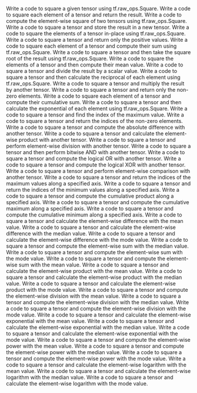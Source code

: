 Write a code to square a given tensor using tf.raw_ops.Square.
Write a code to square each element of a tensor and return the result.
Write a code to compute the element-wise square of two tensors using tf.raw_ops.Square.
Write a code to square a tensor and store the result in a new tensor.
Write a code to square the elements of a tensor in-place using tf.raw_ops.Square.
Write a code to square a tensor and return only the positive values.
Write a code to square each element of a tensor and compute their sum using tf.raw_ops.Square.
Write a code to square a tensor and then take the square root of the result using tf.raw_ops.Square.
Write a code to square the elements of a tensor and then compute their mean value.
Write a code to square a tensor and divide the result by a scalar value.
Write a code to square a tensor and then calculate the reciprocal of each element using tf.raw_ops.Square.
Write a code to square a tensor and multiply the result by another tensor.
Write a code to square a tensor and return only the non-zero elements.
Write a code to square each element of a tensor and compute their cumulative sum.
Write a code to square a tensor and then calculate the exponential of each element using tf.raw_ops.Square.
Write a code to square a tensor and find the index of the maximum value.
Write a code to square a tensor and return the indices of the non-zero elements.
Write a code to square a tensor and compute the absolute difference with another tensor.
Write a code to square a tensor and calculate the element-wise product with another tensor.
Write a code to square a tensor and perform element-wise division with another tensor.
Write a code to square a tensor and then perform bitwise AND with another tensor.
Write a code to square a tensor and compute the logical OR with another tensor.
Write a code to square a tensor and compute the logical XOR with another tensor.
Write a code to square a tensor and perform element-wise comparison with another tensor.
Write a code to square a tensor and return the indices of the maximum values along a specified axis.
Write a code to square a tensor and return the indices of the minimum values along a specified axis.
Write a code to square a tensor and compute the cumulative product along a specified axis.
Write a code to square a tensor and compute the cumulative maximum along a specified axis.
Write a code to square a tensor and compute the cumulative minimum along a specified axis.
Write a code to square a tensor and calculate the element-wise difference with the mean value.
Write a code to square a tensor and calculate the element-wise difference with the median value.
Write a code to square a tensor and calculate the element-wise difference with the mode value.
Write a code to square a tensor and compute the element-wise sum with the median value.
Write a code to square a tensor and compute the element-wise sum with the mode value.
Write a code to square a tensor and compute the element-wise sum with the mean value.
Write a code to square a tensor and calculate the element-wise product with the mean value.
Write a code to square a tensor and calculate the element-wise product with the median value.
Write a code to square a tensor and calculate the element-wise product with the mode value.
Write a code to square a tensor and compute the element-wise division with the mean value.
Write a code to square a tensor and compute the element-wise division with the median value.
Write a code to square a tensor and compute the element-wise division with the mode value.
Write a code to square a tensor and calculate the element-wise exponential with the mean value.
Write a code to square a tensor and calculate the element-wise exponential with the median value.
Write a code to square a tensor and calculate the element-wise exponential with the mode value.
Write a code to square a tensor and compute the element-wise power with the mean value.
Write a code to square a tensor and compute the element-wise power with the median value.
Write a code to square a tensor and compute the element-wise power with the mode value.
Write a code to square a tensor and calculate the element-wise logarithm with the mean value.
Write a code to square a tensor and calculate the element-wise logarithm with the median value.
Write a code to square a tensor and calculate the element-wise logarithm with the mode value.